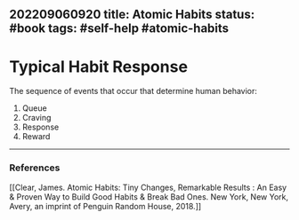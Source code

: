 202209060920
title: Atomic Habits
status: #book
tags: #self-help #atomic-habits
---

# Typical Habit Response

The sequence of events that occur that determine human behavior:

1. Queue
2. Craving
3. Response
4. Reward

---
### References

[[Clear, James. Atomic Habits: Tiny Changes, Remarkable Results : An Easy & Proven Way to Build Good Habits & Break Bad Ones. New York, New York, Avery, an imprint of Penguin Random House, 2018.]]
